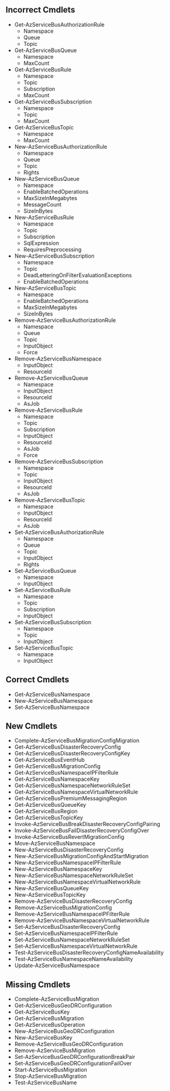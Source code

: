 ## Incorrect Cmdlets

- Get-AzServiceBusAuthorizationRule
    - Namespace
    - Queue
    - Topic
- Get-AzServiceBusQueue
    - Namespace
    - MaxCount
- Get-AzServiceBusRule
    - Namespace
    - Topic
    - Subscription
    - MaxCount
- Get-AzServiceBusSubscription
    - Namespace
    - Topic
    - MaxCount
- Get-AzServiceBusTopic
    - Namespace
    - MaxCount
- New-AzServiceBusAuthorizationRule
    - Namespace
    - Queue
    - Topic
    - Rights
- New-AzServiceBusQueue
    - Namespace
    - EnableBatchedOperations
    - MaxSizeInMegabytes
    - MessageCount
    - SizeInBytes
- New-AzServiceBusRule
    - Namespace
    - Topic
    - Subscription
    - SqlExpression
    - RequiresPreprocessing
- New-AzServiceBusSubscription
    - Namespace
    - Topic
    - DeadLetteringOnFilterEvaluationExceptions
    - EnableBatchedOperations
- New-AzServiceBusTopic
    - Namespace
    - EnableBatchedOperations
    - MaxSizeInMegabytes
    - SizeInBytes
- Remove-AzServiceBusAuthorizationRule
    - Namespace
    - Queue
    - Topic
    - InputObject
    - Force
- Remove-AzServiceBusNamespace
    - InputObject
    - ResourceId
- Remove-AzServiceBusQueue
    - Namespace
    - InputObject
    - ResourceId
    - AsJob
- Remove-AzServiceBusRule
    - Namespace
    - Topic
    - Subscription
    - InputObject
    - ResourceId
    - AsJob
    - Force
- Remove-AzServiceBusSubscription
    - Namespace
    - Topic
    - InputObject
    - ResourceId
    - AsJob
- Remove-AzServiceBusTopic
    - Namespace
    - InputObject
    - ResourceId
    - AsJob
- Set-AzServiceBusAuthorizationRule
    - Namespace
    - Queue
    - Topic
    - InputObject
    - Rights
- Set-AzServiceBusQueue
    - Namespace
    - InputObject
- Set-AzServiceBusRule
    - Namespace
    - Topic
    - Subscription
    - InputObject
- Set-AzServiceBusSubscription
    - Namespace
    - Topic
    - InputObject
- Set-AzServiceBusTopic
    - Namespace
    - InputObject

## Correct Cmdlets

- Get-AzServiceBusNamespace
- New-AzServiceBusNamespace
- Set-AzServiceBusNamespace

## New Cmdlets

- Complete-AzServiceBusMigrationConfigMigration
- Get-AzServiceBusDisasterRecoveryConfig
- Get-AzServiceBusDisasterRecoveryConfigKey
- Get-AzServiceBusEventHub
- Get-AzServiceBusMigrationConfig
- Get-AzServiceBusNamespaceIPFilterRule
- Get-AzServiceBusNamespaceKey
- Get-AzServiceBusNamespaceNetworkRuleSet
- Get-AzServiceBusNamespaceVirtualNetworkRule
- Get-AzServiceBusPremiumMessagingRegion
- Get-AzServiceBusQueueKey
- Get-AzServiceBusRegion
- Get-AzServiceBusTopicKey
- Invoke-AzServiceBusBreakDisasterRecoveryConfigPairing
- Invoke-AzServiceBusFailDisasterRecoveryConfigOver
- Invoke-AzServiceBusRevertMigrationConfig
- Move-AzServiceBusNamespace
- New-AzServiceBusDisasterRecoveryConfig
- New-AzServiceBusMigrationConfigAndStartMigration
- New-AzServiceBusNamespaceIPFilterRule
- New-AzServiceBusNamespaceKey
- New-AzServiceBusNamespaceNetworkRuleSet
- New-AzServiceBusNamespaceVirtualNetworkRule
- New-AzServiceBusQueueKey
- New-AzServiceBusTopicKey
- Remove-AzServiceBusDisasterRecoveryConfig
- Remove-AzServiceBusMigrationConfig
- Remove-AzServiceBusNamespaceIPFilterRule
- Remove-AzServiceBusNamespaceVirtualNetworkRule
- Set-AzServiceBusDisasterRecoveryConfig
- Set-AzServiceBusNamespaceIPFilterRule
- Set-AzServiceBusNamespaceNetworkRuleSet
- Set-AzServiceBusNamespaceVirtualNetworkRule
- Test-AzServiceBusDisasterRecoveryConfigNameAvailability
- Test-AzServiceBusNamespaceNameAvailability
- Update-AzServiceBusNamespace

## Missing Cmdlets

- Complete-AzServiceBusMigration
- Get-AzServiceBusGeoDRConfiguration
- Get-AzServiceBusKey
- Get-AzServiceBusMigration
- Get-AzServiceBusOperation
- New-AzServiceBusGeoDRConfiguration
- New-AzServiceBusKey
- Remove-AzServiceBusGeoDRConfiguration
- Remove-AzServiceBusMigration
- Set-AzServiceBusGeoDRConfigurationBreakPair
- Set-AzServiceBusGeoDRConfigurationFailOver
- Start-AzServiceBusMigration
- Stop-AzServiceBusMigration
- Test-AzServiceBusName
